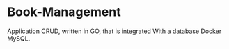 ﻿# Book-Management

Application CRUD, written in GO, that is integrated With a database Docker MySQL.

